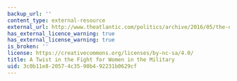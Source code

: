 ```yaml
---
backup_url: ''
content_type: external-resource
external_url: http://www.theatlantic.com/politics/archive/2016/05/the-quiet-steady-progress-of-women-in-the-military/481056/
has_external_licence_warning: true
has_external_license_warning: true
is_broken: ''
license: https://creativecommons.org/licenses/by-nc-sa/4.0/
title: A Twist in the Fight for Women in the Military
uid: 3c0b11e8-2057-4c35-90b4-92231b0629cf
---
```

